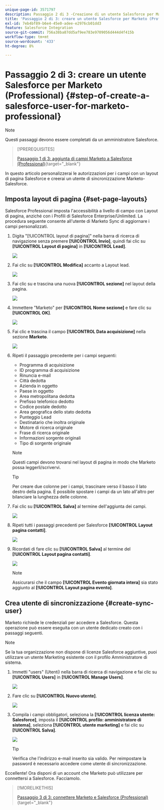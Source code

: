 ```yaml
---
unique-page-id: 3571797
description: Passaggio 2 di 3 -Creazione di un utente Salesforce per Marketo (Professional) - Documentazione Marketo - Documentazione del prodotto
title: 'Passaggio 2 di 3: creare un utente Salesforce per Marketo (Professional)'
exl-id: 7eb4bf89-b6e4-45e0-adee-e2976cb01dd3
feature: Salesforce Integration
source-git-commit: 756a38ba87dd5af9ee783e9709056d444d4f415b
workflow-type: tm+mt
source-wordcount: '433'
ht-degree: 8%

---
```


# Passaggio 2 di 3: creare un utente Salesforce per Marketo (Professional) {#step-of-create-a-salesforce-user-for-marketo-professional}

>[!NOTE]
>
>Questi passaggi devono essere completati da un amministratore Salesforce.

>[!PREREQUISITES]
>
>[Passaggio 1 di 3: aggiunta di campi Marketo a Salesforce (Professional)](/help/marketo/product-docs/crm-sync/salesforce-sync/setup/professional-edition/step-1-of-3-add-marketo-fields-to-salesforce-professional.md){target="_blank"}

In questo articolo personalizzerai le autorizzazioni per i campi con un layout di pagina Salesforce e creerai un utente di sincronizzazione Marketo-Salesforce.

## Imposta layout di pagina {#set-page-layouts}

Salesforce Professional imposta l&#39;accessibilità a livello di campo con Layout di pagina, anziché con i Profili di Salesforce Enterprise/Unlimited. La procedura seguente consente all&#39;utente di Marketo Sync di aggiornare i campi personalizzati.

1. Digita &quot;[!UICONTROL layout di pagina]&quot; nella barra di ricerca di navigazione senza premere **[!UICONTROL Invio]**, quindi fai clic su **[!UICONTROL Layout di pagina]** in **[!UICONTROL Lead]**.

   ![](assets/image2016-2-26-12-3a58-3a32.png)

1. Fai clic su **[!UICONTROL Modifica]** accanto a Layout lead.

   ![](assets/image2016-2-26-13-3a2-3a46.png)

1. Fai clic su e trascina una nuova **[!UICONTROL sezione]** nel layout della pagina.

   ![](assets/image2014-12-9-12-3a56-3a40.png)

1. Immettere &quot;Marketo&quot; per **[!UICONTROL Nome sezione]** e fare clic su **[!UICONTROL OK]**.

   ![](assets/image2014-12-9-12-3a56-3a52.png)

1. Fai clic e trascina il campo **[!UICONTROL Data acquisizione]** nella sezione **Marketo**.

   ![](assets/image2014-12-9-12-3a57-3a0.png)

1. Ripeti il passaggio precedente per i campi seguenti:

   * Programma di acquisizione
   * ID programma di acquisizione
   * Rinuncia e-mail
   * Città dedotta
   * Azienda in oggetto
   * Paese in oggetto
   * Area metropolitana dedotta
   * Prefisso telefonico dedotto
   * Codice postale dedotto
   * Area geografica dello stato dedotta
   * Punteggio Lead
   * Destinatario che inoltra originale
   * Motore di ricerca originale
   * Frase di ricerca originale
   * Informazioni sorgente originali
   * Tipo di sorgente originale

   >[!NOTE]
   >
   >Questi campi devono trovarsi nel layout di pagina in modo che Marketo possa leggerli/scrivervi.

   >[!TIP]
   >
   >Per creare due colonne per i campi, trascinare verso il basso il lato destro della pagina. È possibile spostare i campi da un lato all&#39;altro per bilanciare la lunghezza delle colonne.

1. Fai clic su **[!UICONTROL Salva]** al termine dell&#39;aggiunta dei campi.

   ![](assets/image2014-12-9-12-3a57-3a10.png)

1. Ripeti tutti i passaggi precedenti per Salesforce **[!UICONTROL Layout pagina contatti]**.

   ![](assets/image2016-2-26-13-3a10-3a1.png)

1. Ricordati di fare clic su **[!UICONTROL Salva]** al termine del **[!UICONTROL Layout pagina contatti]**.

   ![](assets/image2014-12-9-12-3a57-3a30.png)

   >[!NOTE]
   >
   >Assicurarsi che il campo **[!UICONTROL Evento giornata intera]** sia stato aggiunto al **[!UICONTROL Layout pagina evento]**.

## Crea utente di sincronizzazione {#create-sync-user}

Marketo richiede le credenziali per accedere a Salesforce. Questa operazione può essere eseguita con un utente dedicato creato con i passaggi seguenti.

>[!NOTE]
>
>Se la tua organizzazione non dispone di licenze Salesforce aggiuntive, puoi utilizzare un utente Marketing esistente con il profilo Amministratore di sistema.

1. Immetti &quot;users&quot; (Utenti) nella barra di ricerca di navigazione e fai clic su **[!UICONTROL Users]** in **[!UICONTROL Manage Users]**.

   ![](assets/image2014-12-9-12-3a57-3a42.png)

1. Fare clic su **[!UICONTROL Nuovo utente]**.

   ![](assets/image2014-12-9-12-3a58-3a1.png)

1. Compila i campi obbligatori, seleziona la **[!UICONTROL licenza utente: Salesforce]**, imposta il **[!UICONTROL profilo: amministratore di sistema]**, seleziona **[!UICONTROL utente marketing]** e fai clic su **[!UICONTROL Salva]**.

   ![](assets/image2014-12-9-12-3a58-3a11.png)

   >[!TIP]
   >
   >Verifica che l’indirizzo e-mail inserito sia valido. Per reimpostare la password è necessario accedere come utente di sincronizzazione.

Eccellente! Ora disponi di un account che Marketo può utilizzare per connettersi a Salesforce. Facciamolo.

>[!MORELIKETHIS]
>
>[Passaggio 3 di 3: connettere Marketo e Salesforce (Professional)](/help/marketo/product-docs/crm-sync/salesforce-sync/setup/professional-edition/step-3-of-3-connect-marketo-and-salesforce-professional.md){target="_blank"}
